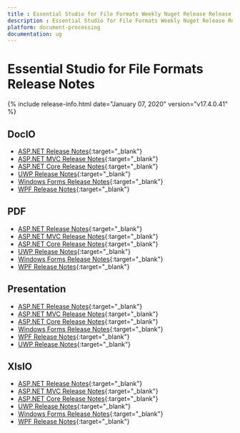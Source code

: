 ```yaml
---
title : Essential Studio for File Formats Weekly Nuget Release Release Notes  
description : Essential Studio for File Formats Weekly Nuget Release Release Notes  
platform: document-processing
documentation: ug
---
```


# Essential Studio for File Formats  Release Notes  

{% include release-info.html date="January 07, 2020" version="v17.4.0.41" %} 

## DocIO

* [ASP.NET Release Notes](/aspnet/release-notes/v17.4.0.41#docio){:target="_blank"}
* [ASP.NET MVC Release Notes](/aspnetmvc/release-notes/v17.4.0.41#docio){:target="_blank"}
* [ASP.NET Core Release Notes](/aspnet-core/release-notes/v17.4.0.41#docio){:target="_blank"}
* [UWP Release Notes](/uwp/release-notes/v17.4.0.41#docio){:target="_blank"}
* [Windows Forms Release Notes](/windowsforms/release-notes/v17.4.0.41#docio){:target="_blank"}
* [WPF Release Notes](/wpf/release-notes/v17.4.0.41#docio){:target="_blank"}


## PDF

* [ASP.NET Release Notes](/aspnet/release-notes/v17.4.0.41#pdf){:target="_blank"}
* [ASP.NET MVC Release Notes](/aspnetmvc/release-notes/v17.4.0.41#pdf){:target="_blank"}
* [ASP.NET Core Release Notes](/aspnet-core/release-notes/v17.4.0.41#pdf){:target="_blank"}
* [UWP Release Notes](/uwp/release-notes/v17.4.0.41#pdf){:target="_blank"}
* [Windows Forms Release Notes](/windowsforms/release-notes/v17.4.0.41#pdf){:target="_blank"}
* [WPF Release Notes](/wpf/release-notes/v17.4.0.41#pdf){:target="_blank"}


## Presentation

* [ASP.NET Release Notes](/aspnet/release-notes/v17.4.0.41#presentation){:target="_blank"}
* [ASP.NET MVC Release Notes](/aspnetmvc/release-notes/v17.4.0.41#presentation){:target="_blank"}
* [ASP.NET Core Release Notes](/aspnet-core/release-notes/v17.4.0.41#presentation){:target="_blank"}
* [Windows Forms Release Notes](/windowsforms/release-notes/v17.4.0.41#presentation){:target="_blank"}
* [WPF Release Notes](/wpf/release-notes/v17.4.0.41#presentation){:target="_blank"}
* [UWP Release Notes](/uwp/release-notes/v17.4.0.41#presentation){:target="_blank"}


## XlsIO

* [ASP.NET Release Notes](/aspnet/release-notes/v17.4.0.41#xlsio){:target="_blank"}
* [ASP.NET MVC Release Notes](/aspnetmvc/release-notes/v17.4.0.41#xlsio){:target="_blank"}
* [ASP.NET Core Release Notes](/aspnet-core/release-notes/v17.4.0.41#xlsio){:target="_blank"}
* [UWP Release Notes](/uwp/release-notes/v17.4.0.41#xlsio){:target="_blank"}
* [Windows Forms Release Notes](/windowsforms/release-notes/v17.4.0.41#xlsio){:target="_blank"}
* [WPF Release Notes](/wpf/release-notes/v17.4.0.41#xlsio){:target="_blank"}